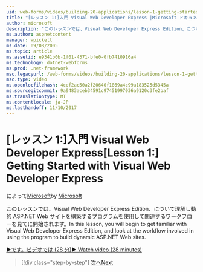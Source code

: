```yaml
---
uid: web-forms/videos/building-20-applications/lesson-1-getting-started-with-visual-web-developer-express
title: "[レッスン 1:]入門 Visual Web Developer Express |Microsoft ドキュメント"
author: microsoft
description: "このレッスンでは、Visual Web Developer Express Edition、について理解し dyn を構築するプログラムを使用して関連するワークフローを見てを開始するがしています."
ms.author: aspnetcontent
manager: wpickett
ms.date: 09/08/2005
ms.topic: article
ms.assetid: e9341b0b-1f01-4371-bfe0-0fb7410916a4
ms.technology: dotnet-webforms
ms.prod: .net-framework
msc.legacyurl: /web-forms/videos/building-20-applications/lesson-1-getting-started-with-visual-web-developer-express
msc.type: video
ms.openlocfilehash: 4cef2ac50a2f20640f1869a4c99a183525d5345a
ms.sourcegitcommit: 9a9483aceb34591c97451997036a9120c3fe2baf
ms.translationtype: MT
ms.contentlocale: ja-JP
ms.lasthandoff: 11/10/2017
---
```

<a name="lesson-1-getting-started-with-visual-web-developer-express"></a><span data-ttu-id="3f608-103">[レッスン 1:]入門 Visual Web Developer Express</span><span class="sxs-lookup"><span data-stu-id="3f608-103">[Lesson 1:] Getting Started with Visual Web Developer Express</span></span>
====================
<span data-ttu-id="3f608-104">によって[Microsoft](https://github.com/microsoft)</span><span class="sxs-lookup"><span data-stu-id="3f608-104">by [Microsoft](https://github.com/microsoft)</span></span>

<span data-ttu-id="3f608-105">このレッスンでは、Visual Web Developer Express Edition、について理解し動的 ASP.NET Web サイトを構築するプログラムを使用して関連するワークフローを見てに開始されます。</span><span class="sxs-lookup"><span data-stu-id="3f608-105">In this lesson, you will begin to get familiar with Visual Web Developer Express Edition, and look at the workflow involved in using the program to build dynamic ASP.NET Web sites.</span></span>

[<span data-ttu-id="3f608-106">&#9654;です。ビデオでは (28 分)</span><span class="sxs-lookup"><span data-stu-id="3f608-106">&#9654; Watch video (28 minutes)</span></span>](https://channel9.msdn.com/Blogs/ASP-NET-Site-Videos/lesson-1-getting-started-with-visual-web-developer-express)

>[!div class="step-by-step"]
[<span data-ttu-id="3f608-107">次へ</span><span class="sxs-lookup"><span data-stu-id="3f608-107">Next</span></span>](lesson-2-creating-a-web-forms-user-interface.md)
